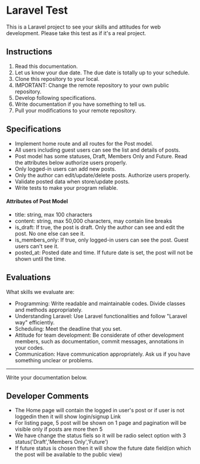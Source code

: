 # Laravel Test

This is a Laravel project to see your skills and attitudes for web development. Please take this test as if it's a real project.

## Instructions
1. Read this documentation.
2. Let us know your due date. The due date is totally up to your schedule.
3. Clone this repository to your local.
4. IMPORTANT: Change the remote repository to your own public repository.
5. Develop following specifications.
6. Write documentation if you have something to tell us.
7. Pull your modifications to your remote repository.

## Specifications
- Implement home route and all routes for the Post model.
- All users including guest users can see the list and details of posts.
- Post model has some statuses, Draft, Members Only and Future. Read the attributes below authorize users properly.
- Only logged-in users can add new posts.
- Only the author can edit/update/delete posts. Authorize users properly.
- Validate posted data when store/update posts.
- Write tests to make your program reliable.

#### Attributes of Post Model
- title: string, max 100 characters
- content: string, max 50,000 characters, may contain line breaks
- is_draft: If true, the post is draft. Only the author can see and edit the post. No one else can see it.
- is_members_only: If true, only logged-in users can see the post. Guest users can't see it.
- posted_at: Posted date and time. If future date is set, the post will not be shown until the time.

## Evaluations
What skills we evaluate are:

- Programming: Write readable and maintainable codes. Divide classes and methods appropriately.
- Understanding Laravel: Use Laravel functionalities and follow "Laravel way" efficiently.
- Scheduling: Meet the deadline that you set.
- Attitude for team development: Be considerate of other development members, such as documentation, commit messages, annotations in your codes.
- Communication: Have communication appropriately. Ask us if you have something unclear or problems.

-----
Write your documentation below.
## Developer Comments
 - The Home page will contain the logged in user's post or if user is not loggedin then it will show login/signup Link
 - For listing page, 5 post will be shown on 1 page and pagination will be visible only if posts are more then 5
 - We have change the status fiels so it will be radio select option with 3 status('Draft','Members Only','Future')
 - If future status is chosen then it will show the future date field(on which the post will be available to the public view)
